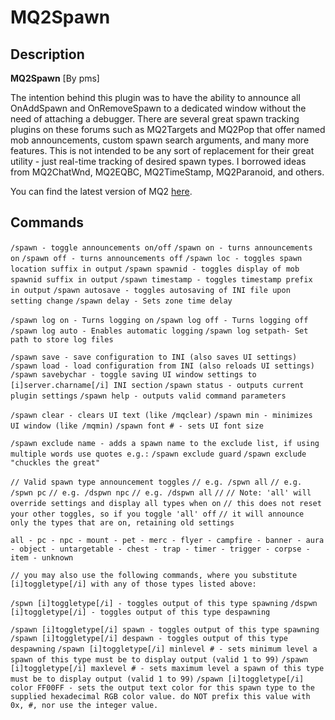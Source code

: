 # MQ2Spawn

## Description

**MQ2Spawn** \[By pms\]

The intention behind this plugin was to have the ability to announce all OnAddSpawn and OnRemoveSpawn to a dedicated window without the need of attaching a debugger. There are several great spawn tracking plugins on these forums such as MQ2Targets and MQ2Pop that offer named mob announcements, custom spawn search arguments, and many more features. This is not intended to be any sort of replacement for their great utility - just real-time tracking of desired spawn types. I borrowed ideas from MQ2ChatWnd, MQ2EQBC, MQ2TimeStamp, MQ2Paranoid, and others.

You can find the latest version of MQ2 [here](https://macroquest2.com/phpBB3/viewtopic.php?p=143610#p143610).

## Commands

`/spawn - toggle announcements on/off`
`/spawn on - turns announcements on`
`/spawn off - turns announcements off`
`/spawn loc - toggles spawn location suffix in output`
`/spawn spawnid - toggles display of mob spawnid suffix in output`
`/spawn timestamp - toggles timestamp prefix in output`
`/spawn autosave - toggles autosaving of INI file upon setting change`
`/spawn delay - Sets zone time delay`

`/spawn log on - Turns logging on`
`/spawn log off - Turns logging off`
`/spawn log auto - Enables automatic logging`
`/spawn log setpath- Set path to store log files`

`/spawn save - save configuration to INI (also saves UI settings)`
`/spawn load - load configuration from INI (also reloads UI settings)`
`/spawn savebychar - toggle saving UI window settings to [i]server.charname[/i] INI section`
`/spawn status - outputs current plugin settings`
`/spawn help - outputs valid command parameters`

`/spawn clear - clears UI text (like /mqclear)`
`/spawn min - minimizes UI window (like /mqmin)`
`/spawn font # - sets UI font size`

`/spawn exclude name - adds a spawn name to the exclude list, if using multiple words use quotes e.g.:`
`/spawn exclude guard`
`/spawn exclude "chuckles the great"`

`// Valid spawn type announcement toggles`
`// e.g. /spwn all`
`// e.g. /spwn pc`
`// e.g. /dspwn npc`
`// e.g. /dspwn all`
`//`
`// Note: 'all' will override settings and display all types when on`
`// this does not reset your other toggles, so if you toggle 'all' off`
`// it will announce only the types that are on, retaining old settings`

`all - pc - npc - mount - pet - merc - flyer - campfire - banner - aura - object - untargetable - chest - trap - timer - trigger - corpse - item - unknown`

`// you may also use the following commands, where you substitute [i]toggletype[/i] with any of those types listed above:`

`/spwn [i]toggletype[/i] - toggles output of this type spawning`
`/dspwn [i]toggletype[/i] - toggles output of this type despawning`

`/spawn [i]toggletype[/i] spawn - toggles output of this type spawning`
`/spawn [i]toggletype[/i] despawn - toggles output of this type despawning`
`/spawn [i]toggletype[/i] minlevel # - sets minimum level a spawn of this type must be to display output (valid 1 to 99)`
`/spawn [i]toggletype[/i] maxlevel # - sets maximum level a spawn of this type must be to display output (valid 1 to 99)`
`/spawn [i]toggletype[/i] color FF00FF - sets the output text color for this spawn type to the supplied hexadecimal RGB color value. do NOT prefix this value with 0x, #, nor use the integer value.`
